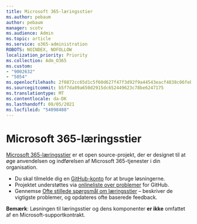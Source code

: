 ```yaml
---
title: Microsoft 365-læringsstier
ms.author: pebaum
author: pebaum
manager: scotv
ms.audience: Admin
ms.topic: article
ms.service: o365-administration
ROBOTS: NOINDEX, NOFOLLOW
localization_priority: Priority
ms.collection: Adm_O365
ms.custom:
- "9002632"
- "5054"
ms.openlocfilehash: 2f0872cc65d1c5f60d627f47f3d92f9a44543eacf4838c06feb04c082c88e29d
ms.sourcegitcommit: b5f7da89a650d2915dc652449623c78be6247175
ms.translationtype: MT
ms.contentlocale: da-DK
ms.lasthandoff: 08/05/2021
ms.locfileid: "54098488"
---
```

# <a name="microsoft-365-learning-pathways"></a>Microsoft 365-læringsstier

[Microsoft 365-læringsstier](https://docs.microsoft.com/office365/customlearning/) er et open source-projekt, der er designet til at øge anvendelsen og indførelsen af Microsoft 365-tjenester i din organisation.

- Du skal tilmelde dig en [GitHub-konto](https://aka.ms/joingithub) for at bruge løsningerne.
- Projektet understøttes via [onlineliste over problemer](https://aka.ms/CustomLearningHelp) for GitHub.
- Gennemse [Ofte stillede spørgsmål om læringsstier](https://docs.microsoft.com/office365/customlearning/faq) – beskriver de vigtigste problemer, og opdateres ofte baserede feedback.

**Bemærk**: Løsningen til læringsstier og dens komponenter **er ikke** omfattet af en Microsoft-supportkontrakt.
